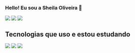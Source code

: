 ### Hello! Eu sou a Sheila Oliveira 👋


  <a href = "mailto:sheilaoliveira2217@gmail.com"><img src="https://img.shields.io/badge/-Gmail-%23333?style=for-the-badge&logo=gmail&logoColor=white" target="_blank"></a>
 <a href="https://instagram.com/sheilla_olliveira" target="_blank"><img src="https://img.shields.io/badge/-Instagram-%23E4405F?style=for-the-badge&logo=instagram&logoColor=white" target="_blank"></a>
 <a href="https://www.linkedin.com/in/sheila-oliveira-97a001231" target="_blank"><img src="https://img.shields.io/badge/-LinkedIn-%230077B5?style=for-the-badge&logo=linkedin&logoColor=white" target="_blank"></a> 




## Tecnologias que uso e estou estudando

<div style="display: inline_block" br/> 
  <img aling="center"  src=https://img.shields.io/badge/HTML5-E34F26?style=for-the-badge&logo=html5&logoColor=white>
   <img aling="center"  src=https://img.shields.io/badge/CSS3-1572B6?style=for-the-badge&logo=css3&logoColor=white>
    <img aling="center"  src=https://img.shields.io/badge/JavaScript-F7DF1E?style=for-the-badge&logo=javascript&logoColor=black>

</div>

